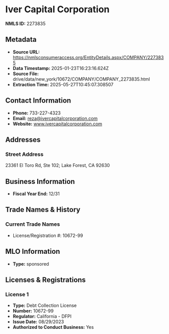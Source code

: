 # Iver Capital Corporation

**NMLS ID:** 2273835

## Metadata
- **Source URL:** https://nmlsconsumeraccess.org/EntityDetails.aspx/COMPANY/2273835
- **Data Timestamp:** 2025-01-23T16:23:16.624Z
- **Source File:** drive/data/new_york/10672/COMPANY/COMPANY_2273835.html
- **Extraction Time:** 2025-05-27T10:45:07.308507

## Contact Information
- **Phone:** 733-227-4323
- **Email:** reza@ivercapitalcorporation.com
- **Website:** www.ivercapitalcorporation.com

## Addresses
### Street Address
23361 El Toro Rd, Ste 102; Lake Forest, CA 92630

## Business Information
- **Fiscal Year End:** 12/31

## Trade Names & History
### Current Trade Names
- License/Registration #: 10672-99

## MLO Information
- **Type:** sponsored

## Licenses & Registrations

### License 1
- **Type:** Debt Collection License
- **Number:** 10672-99
- **Regulator:** California - DFPI
- **Issue Date:** 08/29/2023
- **Authorized to Conduct Business:** Yes
